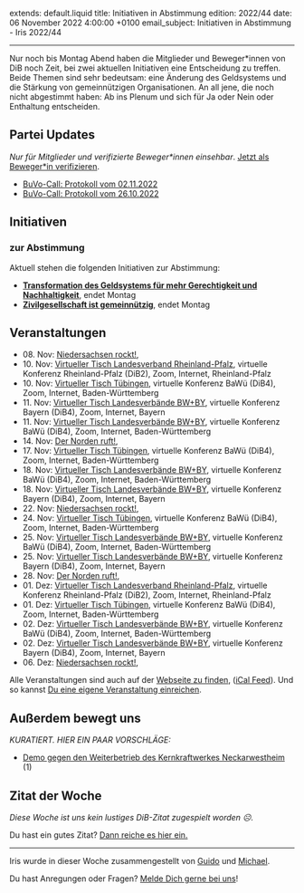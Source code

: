 
extends: default.liquid
title: Initiativen in Abstimmung
edition: 2022/44
date: 06 November 2022 4:00:00 +0100
email_subject: Initiativen in Abstimmung - Iris 2022/44

---
Nur noch bis Montag Abend haben die Mitglieder und Beweger\*innen von DiB noch Zeit, bei zwei aktuellen Initiativen eine Entscheidung zu treffen. Beide Themen sind sehr bedeutsam: eine Änderung des Geldsystems und die Stärkung von gemeinnützigen Organisationen.
An all jene, die noch nicht abgestimmt haben: Ab ins Plenum und sich für Ja oder Nein oder Enthaltung entscheiden.

## Partei Updates

_Nur für Mitglieder und verifizierte Beweger\*innen einsehbar_. [Jetzt als Beweger\*in verifizieren](https://bewegung.jetzt/bewegerin-werden/).

 - [BuVo-Call: Protokoll vom 02.11.2022](https://marktplatz.bewegung.jetzt/t/buvo-call-protokoll-vom-02-11-2022/39719)
 - [BuVo-Call: Protokoll vom 26.10.2022](https://marktplatz.bewegung.jetzt/t/buvo-call-protokoll-vom-26-10-2022/39705)

## Initiativen

### zur Abstimmung
Aktuell stehen die folgenden Initiativen zur Abstimmung:

 - **[Transformation des Geldsystems für mehr Gerechtigkeit und Nachhaltigkeit](https://abstimmen.bewegung.jetzt/initiative/314-transformation-des-geldsystems-fur-mehr-gerechtigkeit-und-nachhaltigkeit)**, endet Montag
 - **[Zivilgesellschaft ist gemeinnützig](https://abstimmen.bewegung.jetzt/initiative/315-zivilgesellschaft-ist-gemeinnutzig)**, endet Montag

## Veranstaltungen

 - 08.&nbsp;Nov: [Niedersachsen rockt!](https://bewegung.jetzt/veranstaltungen/niedersachsen-call-2022-11-08/), 
 - 10.&nbsp;Nov: [Virtueller Tisch Landesverband Rheinland-Pfalz](https://bewegung.jetzt/veranstaltungen/virtueller-tisch-landesverband-rheinland-pfalz-2022-11-10/), virtuelle Konferenz Rheinland-Pfalz (DiB2), Zoom, Internet, Rheinland-Pfalz
 - 10.&nbsp;Nov: [Virtueller Tisch Tübingen](https://bewegung.jetzt/veranstaltungen/virtueller-tisch-tuebingen-2022-11-10/), virtuelle Konferenz BaWü (DiB4), Zoom, Internet, Baden-Württemberg
 - 11.&nbsp;Nov: [Virtueller Tisch Landesverbände BW+BY](https://bewegung.jetzt/veranstaltungen/virtueller-tisch-landesverbaende-bwby-2-2022-11-11/), virtuelle Konferenz Bayern (DiB4), Zoom, Internet, Bayern
 - 11.&nbsp;Nov: [Virtueller Tisch Landesverbände BW+BY](https://bewegung.jetzt/veranstaltungen/virtueller-tisch-landesverbaende-bwby-3-2022-11-11/), virtuelle Konferenz BaWü (DiB4), Zoom, Internet, Baden-Württemberg
 - 14.&nbsp;Nov: [Der Norden ruft!](https://bewegung.jetzt/veranstaltungen/der-norden-ruft-2022-11-14/), 
 - 17.&nbsp;Nov: [Virtueller Tisch Tübingen](https://bewegung.jetzt/veranstaltungen/virtueller-tisch-tuebingen-2022-11-17/), virtuelle Konferenz BaWü (DiB4), Zoom, Internet, Baden-Württemberg
 - 18.&nbsp;Nov: [Virtueller Tisch Landesverbände BW+BY](https://bewegung.jetzt/veranstaltungen/virtueller-tisch-landesverbaende-bwby-3-2022-11-18/), virtuelle Konferenz BaWü (DiB4), Zoom, Internet, Baden-Württemberg
 - 18.&nbsp;Nov: [Virtueller Tisch Landesverbände BW+BY](https://bewegung.jetzt/veranstaltungen/virtueller-tisch-landesverbaende-bwby-2-2022-11-18/), virtuelle Konferenz Bayern (DiB4), Zoom, Internet, Bayern
 - 22.&nbsp;Nov: [Niedersachsen rockt!](https://bewegung.jetzt/veranstaltungen/niedersachsen-call-2022-11-22/), 
 - 24.&nbsp;Nov: [Virtueller Tisch Tübingen](https://bewegung.jetzt/veranstaltungen/virtueller-tisch-tuebingen-2022-11-24/), virtuelle Konferenz BaWü (DiB4), Zoom, Internet, Baden-Württemberg
 - 25.&nbsp;Nov: [Virtueller Tisch Landesverbände BW+BY](https://bewegung.jetzt/veranstaltungen/virtueller-tisch-landesverbaende-bwby-3-2022-11-25/), virtuelle Konferenz BaWü (DiB4), Zoom, Internet, Baden-Württemberg
 - 25.&nbsp;Nov: [Virtueller Tisch Landesverbände BW+BY](https://bewegung.jetzt/veranstaltungen/virtueller-tisch-landesverbaende-bwby-2-2022-11-25/), virtuelle Konferenz Bayern (DiB4), Zoom, Internet, Bayern
 - 28.&nbsp;Nov: [Der Norden ruft!](https://bewegung.jetzt/veranstaltungen/der-norden-ruft-2022-11-28/), 
 - 01.&nbsp;Dez: [Virtueller Tisch Landesverband Rheinland-Pfalz](https://bewegung.jetzt/veranstaltungen/virtueller-tisch-landesverband-rheinland-pfalz-2022-12-01/), virtuelle Konferenz Rheinland-Pfalz (DiB2), Zoom, Internet, Rheinland-Pfalz
 - 01.&nbsp;Dez: [Virtueller Tisch Tübingen](https://bewegung.jetzt/veranstaltungen/virtueller-tisch-tuebingen-2022-12-01/), virtuelle Konferenz BaWü (DiB4), Zoom, Internet, Baden-Württemberg
 - 02.&nbsp;Dez: [Virtueller Tisch Landesverbände BW+BY](https://bewegung.jetzt/veranstaltungen/virtueller-tisch-landesverbaende-bwby-3-2022-12-02/), virtuelle Konferenz BaWü (DiB4), Zoom, Internet, Baden-Württemberg
 - 02.&nbsp;Dez: [Virtueller Tisch Landesverbände BW+BY](https://bewegung.jetzt/veranstaltungen/virtueller-tisch-landesverbaende-bwby-2-2022-12-02/), virtuelle Konferenz Bayern (DiB4), Zoom, Internet, Bayern
 - 06.&nbsp;Dez: [Niedersachsen rockt!](https://bewegung.jetzt/veranstaltungen/niedersachsen-call-2022-12-06/),

Alle Veranstaltungen sind auch auf der [Webseite zu finden](https://bewegung.jetzt/veranstaltungen/), ([iCal Feed](https://bewegung.jetzt/?ical=1)). Und so kannst [Du eine eigene Veranstaltung einreichen](https://marktplatz.bewegung.jetzt/t/eine-veranstaltung-auf-der-webseite-einreichen/21379).


## Außerdem bewegt uns

_KURATIERT. HIER EIN PAAR VORSCHLÄGE:_
 - [Demo gegen den Weiterbetrieb des Kernkraftwerkes Neckarwestheim](https://marktplatz.bewegung.jetzt/t/demo-gegen-den-weiterbetrieb-des-kernkraftwerkes-neckarwestheim/39717) (1)

## Zitat der Woche
_Diese Woche ist uns kein lustiges DiB-Zitat zugespielt worden ☹._

Du hast ein gutes Zitat? [Dann reiche es hier ein.](https://marktplatz.bewegung.jetzt/t/fortsetzung-lustige-dib-zitate/24431)


---

Iris wurde in dieser Woche zusammengestellt von [Guido](https://marktplatz.bewegung.jetzt/u/Guido/) und [Michael](https://marktplatz.bewegung.jetzt/u/MichaelVoss/).

Du hast Anregungen oder Fragen? [Melde Dich gerne bei uns](https://marktplatz.bewegung.jetzt/t/neu-iris-die-woechtliche-zusammenfasssung-zum-sonntagsbrunch/10990)!

